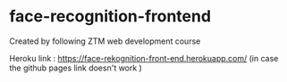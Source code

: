# face-recognition-frontend
Created by following ZTM web development course

Heroku link : https://face-rekognition-front-end.herokuapp.com/ (in case the github pages link doesn't work
)
